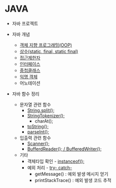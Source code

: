 # JAVA

- 자바 프로젝트
    
- 자바 개념
    - [객체 지향 프로그래밍(OOP)](https://github.com/Jserim420/java/blob/main/Java-study/OOP.md)
    - [상수(static, final, static final)](https://github.com/Jserim420/java/blob/main/Java-study/static.md)
    - [접근제한자](https://github.com/Jserim420/java/blob/main/Java-study/AccessModifier.md)
    - [인터페이스](https://github.com/Jserim420/java/blob/main/Java-study/interface.md)
    - [중첩클래스](https://github.com/Jserim420/java/blob/main/Java-study/Nested%20Class.md)
    - [익명 객체](https://github.com/Jserim420/java/blob/main/Java-study/anonymous.md)
    - 어노테이션
- 자바 함수 정리
    - 문자열 관련 함수
        - [String.split();](https://github.com/Jserim420/java/blob/main/split.md)
        - [StringTokenizer();](https://github.com/Jserim420/java/blob/main/stringTokenizer.md)
            - charAt();
        - [toString();](https://github.com/Jserim420/java/blob/main/toString.md)
        - [parseInt();](https://github.com/Jserim420/java/blob/main/parseInt.md)
    - 입출력 관련 함수
        - [Scanner();](https://github.com/Jserim420/java/blob/main/Scanner.md)
        - [BufferdReader(); / BufferedWriter();](https://github.com/Jserim420/java/blob/main/bufferd_IO.md)
    - 기타
        - 객체타입 확인 - [instanceof();](https://github.com/Jserim420/java/blob/main/instanceof.md)
        - 예외 처리 - [try- catch-](https://github.com/Jserim420/java/blob/main/try-catch.md)
            - getMessage() : 예외 발생 메시지 얻기
            - printStackTrace() : 예외 발생 코드 추적